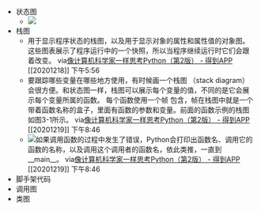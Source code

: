 - 状态图
    - ![](https://firebasestorage.googleapis.com/v0/b/firescript-577a2.appspot.com/o/imgs%2Fapp%2Fxinyiheng%2FpKvPEVg8pg.png?alt=media&token=6248663d-3b74-4a3b-a116-218304e7630f)
- 栈图
    - 用于显示程序状态的栈图，以及用于显示对象的属性和属性值的对象图。这些图表展示了程序运行中的一个快照，所以当程序继续运行时它们会跟着改变。
      via[像计算机科学家一样思考Python（第2版） - 得到APP](https://www.dedao.cn/reader?id=bBVDEXGGLn7eB51b8NjVRqDoQJPMk3aXaJWadYrXmAxE4Ov92lgzK6ZypxLqdQjp)
      [[20201218]] 下午5:56
    - 要跟踪哪些变量在哪些地方使用，有时候画一个栈图
      （stack diagram）会很方便。和状态图一样，栈图可以展示每个变量的值，不同的是它会展示每个变量所属的函数。
      每个函数使用一个帧
      包含，帧在栈图中就是一个带着函数名称的盒子，里面有函数的参数和变量。前面的函数示例的栈图如图3-1所示。
      via[像计算机科学家一样思考Python（第2版） - 得到APP](https://www.dedao.cn/reader?id=bBVDEXGGLn7eB51b8NjVRqDoQJPMk3aXaJWadYrXmAxE4Ov92lgzK6ZypxLqdQjp)
      [[20201219]] 下午8:46
    - ![](https://firebasestorage.googleapis.com/v0/b/firescript-577a2.appspot.com/o/imgs%2Fapp%2Fxinyiheng%2F9p10YjiYiT.png?alt=media&token=9450b379-634d-4ba2-9deb-1c38040752e4)如果调用函数的过程中发生了错误，Python会打印出函数名、调用它的函数的名称，以及调用这个调用者的函数名，依此类推，一直到__main__。
      via[像计算机科学家一样思考Python（第2版） - 得到APP](https://www.dedao.cn/reader?id=bBVDEXGGLn7eB51b8NjVRqDoQJPMk3aXaJWadYrXmAxE4Ov92lgzK6ZypxLqdQjp)
      [[20201219]] 下午8:46
- 脚手架代码
- 调用图
- 类图
